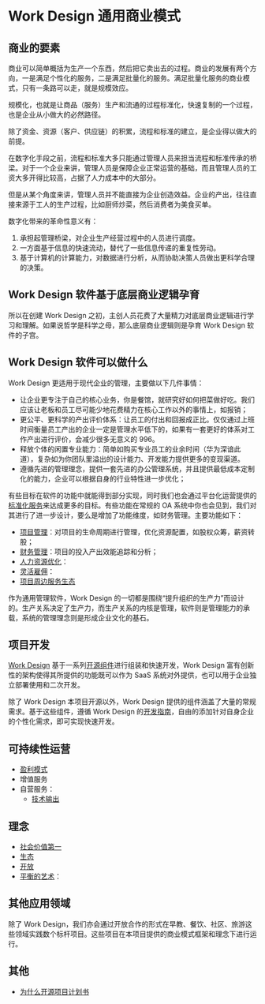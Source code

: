 # Work Design 通用商业模式

## 商业的要素

商业可以简单概括为生产一个东西，然后把它卖出去的过程。商业的发展有两个方向，一是满足个性化的服务，二是满足批量化的服务。满足批量化服务的商业模式，只有一条路可以走，就是规模效应。

规模化，也就是让商品（服务）生产和流通的过程标准化，快速复制的一个过程，也是企业从小做大的必然路径。

除了资金、资源（客户、供应链）的积累，流程和标准的建立，是企业得以做大的前提。

在数字化手段之前，流程和标准大多只能通过管理人员来担当流程和标准传承的桥梁。对于一个企业来讲，管理人员是保障企业正常运营的基础，而且管理人员的工资大多开得比较高，占据了人力成本中的大部分。

但是从某个角度来讲，管理人员并不能直接为企业创造效益。企业的产出，往往直接来源于工人的生产过程，比如厨师炒菜，然后消费者为美食买单。

数字化带来的革命性意义有：

1. 承担起管理桥梁，对企业生产经营过程中的人员进行调度。
2. 一方面基于信息的快速流动，替代了一些信息传递的重复性劳动。
3. 基于计算机的计算能力，对数据进行分析，从而协助决策人员做出更科学合理的决策。

## Work Design 软件基于底层商业逻辑孕育

所以在创建 Work Design 之初，主创人员花费了大量精力对底层商业逻辑进行学习和理解。如果说哲学是科学之母，那么底层商业逻辑则是孕育 Work Design 软件的子宫。


## Work Design 软件可以做什么
Work Design 更适用于现代企业的管理，主要做以下几件事情：

* 让企业更专注于自己的核心业务，你是餐馆，就研究好如何把菜做好吃。我们应该让老板和员工尽可能少地花费精力在核心工作以外的事情上，如报销；
* 更公平、更科学的产出评价体系：让员工的付出和回报成正比。仅仅通过上班时间衡量员工产出的企业一定是管理水平低下的，如果有一套更好的体系对工作产出进行评价，会减少很多无意义的 996。
* 释放个体的闲置专业能力：简单如购买专业员工的业余时间（华为深谙此道），复杂如为你团队里溢出的设计能力、开发能力提供更多的变现渠道。
* 遵循先进的管理理念，提供一套先进的办公管理系统，并且提供最低成本定制化的能力，企业可以根据自身的行业特性进一步优化；

有些目标在软件的功能中就能得到部分实现，同时我们也会通过平台化运营提供的[标准化服务][1]来达成更多的目标。有些功能在常规的 OA 系统中你也会见到，我们对其进行了进一步设计，要么是增加了功能维度，如财务管理。主要功能如下：

* [项目管理][2]：对项目的生命周期进行管理，优化资源配置，如股权众筹，薪资转股；
* [财务管理][3]：项目的投入产出效能追踪和分析；
* [人力资源优化][4]：
* [灵活雇佣][5]：
* [项目周边服务生态][6]

作为通用管理软件，Work Design 的一切都是围绕“提升组织的生产力”而设计的。生产关系决定了生产力，而生产关系的内核是管理，软件则是管理能力的承载，系统的管理理念则是形成企业文化的基石。

## 项目开发

[Work Design][7] 基于一系列[开源组件][8]进行组装和快速开发，Work Design 富有创新性的架构使得其所提供的功能既可以作为 SaaS 系统对外提供，也可以用于企业独立部署使用和二次开发。

除了 Work Design 本项目开源以外，Work Design 提供的组件涵盖了大量的常规需求。基于这些组件，遵循 Work Design 的[开发指南][9]，自由的添加针对自身企业的个性化需求，即可实现快速开发。

## 可持续性运营

* [盈利模式][10]
* 增值服务
* 自营服务：
  * [技术输出][11]

## 理念
* [社会价值第一][12]
* [生态][13]
* [开放][14]
* [平衡的艺术][15]：

## 其他应用领域

除了 Work Design，我们亦会通过开放合作的形式在早教、餐饮、社区、旅游这些领域实践数个标杆项目。这些项目在本项目提供的商业模式框架和理念下进行运行。

## 其他

* [为什么开源项目计划书][16]

[1]:	https://work.design/facilitates
[2]:	project.md
[3]:	finance.md
[4]:	partnership.md
[5]:	flexible.md
[6]:	ecological.md
[7]:	https://github.com/work-design/work.design
[8]:	https://github.com/work-design/engine
[9]:	about
[10]:	profit.md
[11]:	tech.md
[12]:	precept.md#%E7%A4%BE%E4%BC%9A%E4%BB%B7%E5%80%BC%E7%AC%AC%E4%B8%80
[13]:	precept.md#%E7%94%9F%E6%80%81
[14]:	precept.md#%E5%BC%80%E6%94%BE
[15]:	precept.md#%E5%B9%B3%E8%A1%A1%E7%9A%84%E8%89%BA%E6%9C%AF
[16]:	intention.md